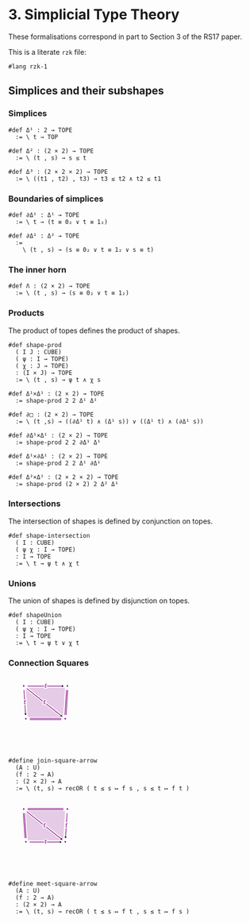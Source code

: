 # 3. Simplicial Type Theory

These formalisations correspond in part to Section 3 of the RS17 paper.

This is a literate `rzk` file:

```rzk
#lang rzk-1
```

## Simplices and their subshapes

### Simplices

```rzk title="The 1-simplex"
#def Δ¹ : 2 → TOPE
  := \ t → TOP
```

```rzk title="The 2-simplex"
#def Δ² : (2 × 2) → TOPE
  := \ (t , s) → s ≤ t
```

```rzk title="The 3-simplex"
#def Δ³ : (2 × 2 × 2) → TOPE
  := \ ((t1 , t2) , t3) → t3 ≤ t2 ∧ t2 ≤ t1
```

### Boundaries of simplices

```rzk title="The boundary of a 1-simplex"
#def ∂Δ¹ : Δ¹ → TOPE
  := \ t → (t ≡ 0₂ ∨ t ≡ 1₂)
```

```rzk title="The boundary of a 2-simplex"
#def ∂Δ² : Δ² → TOPE
  :=
    \ (t , s) → (s ≡ 0₂ ∨ t ≡ 1₂ ∨ s ≡ t)
```

### The inner horn

```rzk
#def Λ : (2 × 2) → TOPE
  := \ (t , s) → (s ≡ 0₂ ∨ t ≡ 1₂)
```

### Products

The product of topes defines the product of shapes.

```rzk
#def shape-prod
  ( I J : CUBE)
  ( ψ : I → TOPE)
  ( χ : J → TOPE)
  : (I × J) → TOPE
  := \ (t , s) → ψ t ∧ χ s
```

```rzk title="The square as a product"
#def Δ¹×Δ¹ : (2 × 2) → TOPE
  := shape-prod 2 2 Δ¹ Δ¹
```

```rzk title="The total boundary of the square"
#def ∂□ : (2 × 2) → TOPE
  := \ (t ,s) → ((∂Δ¹ t) ∧ (Δ¹ s)) ∨ ((Δ¹ t) ∧ (∂Δ¹ s))
```

```rzk title="The vertical boundary of the square"
#def ∂Δ¹×Δ¹ : (2 × 2) → TOPE
  := shape-prod 2 2 ∂Δ¹ Δ¹
```

```rzk title="The horizontal boundary of the square"
#def Δ¹×∂Δ¹ : (2 × 2) → TOPE
  := shape-prod 2 2 Δ¹ ∂Δ¹
```

```rzk title="The prism from a 2-simplex in an arrow type"
#def Δ²×Δ¹ : (2 × 2 × 2) → TOPE
  := shape-prod (2 × 2) 2 Δ² Δ¹
```

### Intersections

The intersection of shapes is defined by conjunction on topes.

```rzk
#def shape-intersection
  ( I : CUBE)
  ( ψ χ : I → TOPE)
  : I → TOPE
  := \ t → ψ t ∧ χ t
```

### Unions

The union of shapes is defined by disjunction on topes.

```rzk
#def shapeUnion
  ( I : CUBE)
  ( ψ χ : I → TOPE)
  : I → TOPE
  := \ t → ψ t ∨ χ t
```

### Connection Squares

<!-- This is manually adjusted diagram (hopefully fully supported in the future by rzk) -->
<svg class="rzk-render" viewBox="-175 -100 350 375" width="150" height="150">
  <path d="M -99.0358460500274 -31.444756515260025 L -89.86020976982607 109.04996702489628 L 78.85622687537837 109.04996702489628 Z" style="fill: purple; opacity: 0.2"><title>f</title></path>
  <text x="-36.6799429814917" y="62.21839251151084" fill="purple" stroke="white" stroke-width="10" stroke-opacity=".8" paint-order="stroke"></text>
  <path d="M -88.57160646618001 -39.70915201762215 L 98.4961027394271 -39.70915201762215 L 89.32046645922577 100.78557152253414 Z" style="fill: purple; opacity: 0.2"><title>f</title></path>
  <text x="33.08165424415762" y="7.122422495763279" fill="purple" stroke="white" stroke-width="10" stroke-opacity=".8" paint-order="stroke"></text>
  <polyline points="-108.73641627786154,-28.016064827507464 -100.54837539908667,97.35687983478158" stroke="purple" stroke-width="3" marker-end="url(#arrow)"><title>f</title></polyline>
  <text x="-104.6423958384741" y="34.67040750363706" fill="purple" stroke="white" stroke-width="10" stroke-opacity=".8" paint-order="stroke">f</text>
  <polyline points="-90.03982894447489,-47.97354751998429 90.03982894447466,-47.97354751998429" stroke="purple" stroke-width="3" marker-end="url(#arrow)"><title>f</title></polyline>
  <text x="-1.1368683772161603e-13" y="-47.97354751998429" fill="purple" stroke="white" stroke-width="10" stroke-opacity=".8" paint-order="stroke">f</text>
  <polyline points="-94.34447446980596,-35.57774791227483 83.54960825780415,104.91856291954896" stroke="purple" stroke-width="3" marker-end="url(#arrow)"></polyline>
  <text x="-5.3974331060009035" y="34.670407503637065" fill="purple" stroke="white" stroke-width="10" stroke-opacity=".8" paint-order="stroke">f</text>
  <polyline points="-79.24496273247331,114.31436252725841 79.24496273247308,114.31436252725841" stroke="purple" stroke-width="3"></polyline>
  <polyline points="-79.24496273247331,120.31436252725841 79.24496273247308,120.31436252725841" stroke="purple" stroke-width="3"></polyline>
  <text x="-1.1368683772161603e-13" y="117.31436252725841" fill="purple" stroke="white" stroke-width="10" stroke-opacity=".8" paint-order="stroke"></text>
  <polyline points="105.73641627786131,-28.016064827507464  97.54837539908644,97.35687983478158" stroke="purple" stroke-width="3"></polyline>
  <polyline points="111.73641627786131,-28.016064827507464 103.54837539908644,97.35687983478158" stroke="purple" stroke-width="3"></polyline>
  <text x="104.64239583847387" y="34.67040750363706" fill="purple" stroke="white" stroke-width="10" stroke-opacity=".8" paint-order="stroke"></text>
  <text x="-110.03982894447489" y="-47.97354751998429" fill="purple" stroke="white" stroke-width="10" stroke-opacity=".8" paint-order="stroke">•</text>
  <text x="-99.24496273247331" y="117.31436252725841" fill="purple" stroke="white" stroke-width="10" stroke-opacity=".8" paint-order="stroke">•</text>
  <text x="110.03982894447466" y="-47.97354751998429" fill="purple" stroke="white" stroke-width="10" stroke-opacity=".8" paint-order="stroke">•</text>
  <text x="99.24496273247308" y="117.31436252725841" fill="purple" stroke="white" stroke-width="10" stroke-opacity=".8" paint-order="stroke">•</text>
</svg>

```rzk title="RS17 Proposition 3.5(a)"
#define join-square-arrow
  (A : U)
  (f : 2 → A)
  : (2 × 2) → A
  := \ (t, s) → recOR ( t ≤ s ↦ f s , s ≤ t ↦ f t )
```

<!-- This is manually adjusted diagram (hopefully fully supported in the future by rzk) -->
<svg class="rzk-render" viewBox="-175 -100 350 375" width="150" height="150">
  <path d="M -99.0358460500274 -31.444756515260025 L -89.86020976982607 109.04996702489628 L 78.85622687537837 109.04996702489628 Z" style="fill: purple; opacity: 0.2"><title>f</title></path>
  <text x="-36.6799429814917" y="62.21839251151084" fill="purple" stroke="white" stroke-width="10" stroke-opacity=".8" paint-order="stroke"></text>
  <path d="M -88.57160646618001 -39.70915201762215 L 98.4961027394271 -39.70915201762215 L 89.32046645922577 100.78557152253414 Z" style="fill: purple; opacity: 0.2"><title>f</title></path>
  <text x="33.08165424415762" y="7.122422495763279" fill="purple" stroke="white" stroke-width="10" stroke-opacity=".8" paint-order="stroke"></text>
  <polyline points="-105.73641627786154,-28.016064827507464 -97.54837539908667,97.35687983478158" stroke="purple" stroke-width="3"></polyline>
  <polyline points="-111.73641627786154,-28.016064827507464 -103.54837539908667,97.35687983478158" stroke="purple" stroke-width="3"></polyline>
  <text x="-104.6423958384741" y="34.67040750363706" fill="purple" stroke="white" stroke-width="10" stroke-opacity=".8" paint-order="stroke"></text>
  <polyline points="-90.03982894447489,-44.97354751998429 90.03982894447466,-44.97354751998429" stroke="purple" stroke-width="3"></polyline>
  <polyline points="-90.03982894447489,-50.97354751998429 90.03982894447466,-50.97354751998429" stroke="purple" stroke-width="3"></polyline>
  <text x="-1.1368683772161603e-13" y="-47.97354751998429" fill="purple" stroke="white" stroke-width="10" stroke-opacity=".8" paint-order="stroke"></text>
  <polyline points="-94.34447446980596,-35.57774791227483 83.54960825780415,104.91856291954896" stroke="purple" stroke-width="3" marker-end="url(#arrow)"></polyline>
  <text x="-5.3974331060009035" y="34.670407503637065" fill="purple" stroke="white" stroke-width="10" stroke-opacity=".8" paint-order="stroke">f</text>
  <polyline points="-79.24496273247331,117.31436252725841 79.24496273247308,117.31436252725841" stroke="purple" stroke-width="3" marker-end="url(#arrow)"></polyline>
  <text x="-1.1368683772161603e-13" y="117.31436252725841" fill="purple" stroke="white" stroke-width="10" stroke-opacity=".8" paint-order="stroke">f</text>
  <polyline points="108.73641627786131,-28.016064827507464 100.54837539908644,97.35687983478158" stroke="purple" stroke-width="3" marker-end="url(#arrow)"></polyline>
  <text x="104.64239583847387" y="34.67040750363706" fill="purple" stroke="white" stroke-width="10" stroke-opacity=".8" paint-order="stroke">f</text>
  <text x="-110.03982894447489" y="-47.97354751998429" fill="purple" stroke="white" stroke-width="10" stroke-opacity=".8" paint-order="stroke">•</text>
  <text x="-99.24496273247331" y="117.31436252725841" fill="purple" stroke="white" stroke-width="10" stroke-opacity=".8" paint-order="stroke">•</text>
  <text x="110.03982894447466" y="-47.97354751998429" fill="purple" stroke="white" stroke-width="10" stroke-opacity=".8" paint-order="stroke">•</text>
  <text x="99.24496273247308" y="117.31436252725841" fill="purple" stroke="white" stroke-width="10" stroke-opacity=".8" paint-order="stroke">•</text>
</svg>

```rzk title="RS17 Proposition 3.5(b)"
#define meet-square-arrow
  (A : U)
  (f : 2 → A)
  : (2 × 2) → A
  := \ (t, s) → recOR ( t ≤ s ↦ f t , s ≤ t ↦ f s )
```

<!-- Definitions for the SVG images above -->
<svg width="0" height="0">
  <defs>
    <style data-bx-fonts="Noto Serif">@import url(https://fonts.googleapis.com/css2?family=Noto+Serif&display=swap);</style>
    <marker id="arrow" viewBox="0 0 10 10" refX="5" refY="5"
      markerWidth="5" markerHeight="5" orient="auto-start-reverse">
      <path d="M 0 2 L 5 5 L 0 8 z" stroke="black" fill="black" />
    </marker>
  </defs>
  <style>
    text, textPath {
      font-family: Noto Serif;
      font-size: 28px;
      dominant-baseline: middle;
      text-anchor: middle;
    }
  </style>
</svg>

